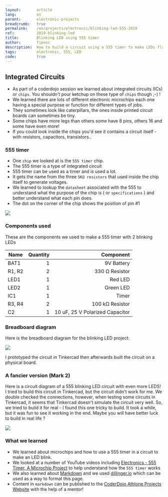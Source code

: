 ```yaml
---
layout:       article
lang:         en
parent:       electronic-projects
breadcrumb:   true
permalink:    /en/projects/electronic/blinking-led-555-2019
ref:          2019-blinking-led
title:        Blinking LED using 555 timer
author:       fionnc
description:  How to build a circuit using a 555 timer to make LEDs flash 
tags:         electronic, 555, LED
code:         true
---
```


## Integrated Circuits
* As part of a coderdojo session we learned about integrated circuits (ICs) or `chips`. You shouldn't pour ketchup on these type of `chips` though ;-) !
* We learned there are lots of different electronic microchips each one having a special purpose or function for different types of jobs.
* They sometimes look like caterpillars, the ones inside printed circuit boards can sometimes be tiny. 
* Some chips have more legs than others some have 8 pins, others 16 and some have even more! 
* If you could look inside the chips you'd see it contains a circuit itself - with resistors, capacitors, transistors..  

### 555 timer

* One `chip` we looked at is the `555 timer` chip. 
* The 555 timer is a type of integrated circuit 
* 555 timer can be used as a timer and is used a lot. 
* It gets the name from the three `5KΩ resistors` that used inside the chip itself to generate voltages.
* We learned to lookup the `datasheet` associated with the 555 to understand what the purpose of the chip is ( or `specifications` ) and better understand what each pin does.
* The dot on the corner of the  chip shows the position of pin #1

<img class="img-fluid" src="{{'assets/posts/2019-02-23-blinking-led-555/555.png' | relative_url}}"/>

### Components used 

These are the components we used to make a 555 timer with 2 blinking LEDs

|Name|	Quantity	| Component |
| --- | ---: | ---: |
|BAT1	| 1	| 9V Battery|
|R1, R2	| 2	| 330 Ω Resistor |
|LED1	|1	| Red LED |
| LED2 |	1| 	Green LED|
|IC1	|1	| Timer |
|R3, R4	|2 |	100 kΩ Resistor|
|C2	|1|	 10 uF, 25 V Polarized Capacitor |

### Breadboard diagram 

Here is the breadboard diagram for the blinking LED project: 

<img class="img-fluid" src="{{'assets/posts/2019-02-23-blinking-led-555/blinking-led-555.png' | relative_url}}"/>

I prototyped the circuit in Tinkercad then afterwards built the circuit on a physical board.


### A fancier version (Mark 2)

Here is a circuit diagram of a 555 blinking LED circuit with even more LEDS! I tried to build this circuit in Tinkercad, 
but the circuit didn't work for me. We double checked the connections, however, when testing some circuits in Tinkercad, it seems that Tinkercad doesn't simulate the circuit very well.
So, we tried to build it for real - I found this one tricky to build. It took a while, but it was fun to see it working in the end. 
Maybe you will have better luck to build in real life ?

<img class="img-fluid" src="{{'assets/posts/2019-02-23-blinking-led-555/555-blinking-led.png' | relative_url}}"/>


### What we learned

* We learned about microchips and how to use a 555 timer in a circuit to make an LED blink.
* We looked at a number of YouTube videos including [Electronics - 555 Timer, A Microchip Project](https://www.youtube.com/watch?v=4yy_Wk8zoyE) to help understand how the `555 timer` works
* We also learned about [Markdown](https://github.com/adam-p/markdown-here/wiki/Markdown-Cheatsheet) and we used [dillinger.io](https://dillinger.io/) which can be used as a way to format this page. 
* Content in `markdown` can be published to the  [CoderDojo Athlone Projects Website](https://coderdojoathlone.com/en/projects/) with the help of a mentor!
